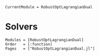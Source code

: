 ```@meta
CurrentModule = RobustOptLagrangianDual
```

# Solvers
```@autodocs
Modules = [RobustOptLagrangianDual]
Order   = [:function]
Pages   = ["RobustOptLagrangianDual.jl"]
```
